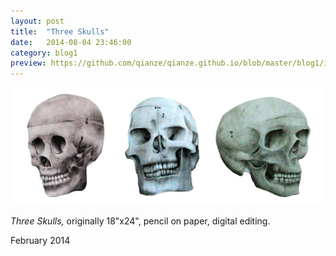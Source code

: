 ```yaml
---
layout: post
title:  "Three Skulls"
date:   2014-08-04 23:46:00
category: blog1
preview: https://github.com/qianze/qianze.github.io/blob/master/blog1/images/blueskull.jpg?raw=true
---
```


![Picture 1](https://github.com/qianze/qianze.github.io/blob/master/blog1/images/threeskulls.jpg?raw=true)

<i>Three Skulls,</i> originally 18"x24", pencil on paper, digital editing.

February 2014
